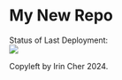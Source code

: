 # My New Repo


Status of Last Deployment:<br>
<img src ="https://github.com/Ichers/repo_with_tags/workflows/My-GitHubActions-Basics/badge.svg?branch=main"><br>


Copyleft by Irin Cher 2024.
